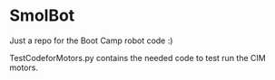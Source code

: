 # SmolBot
Just a repo for the Boot Camp robot code :)

TestCodeforMotors.py contains the needed code to test run the CIM motors.

